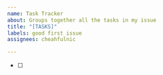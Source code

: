 ```yaml
---
name: Task Tracker
about: Groups together all the tasks in my issue
title: "[TASKS]"
labels: good first issue
assignees: cheahfulnic

---
```


- [ ]
